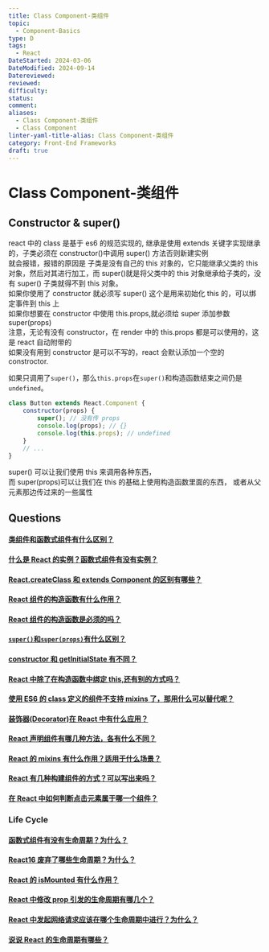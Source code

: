 ```yaml
---
title: Class Component-类组件
topic:
  - Component-Basics
type: D
tags:
  - React
DateStarted: 2024-03-06
DateModified: 2024-09-14
Datereviewed: 
reviewed: 
difficulty: 
status: 
comment: 
aliases:
  - Class Component-类组件
  - Class Component
linter-yaml-title-alias: Class Component-类组件
category: Front-End Frameworks
draft: true
---
```


# Class Component-类组件

## Constructor & super()

react 中的 class 是基于 es6 的规范实现的, 继承是使用 extends 关键字实现继承的，子类必须在 constructor()中调用 super() 方法否则新建实例  
就会报错，报错的原因是 子类是没有自己的 this 对象的，它只能继承父类的 this 对象，然后对其进行加工，而 super()就是将父类中的 this 对象继承给子类的，没有 super() 子类就得不到 this 对象。  
如果你使用了 constructor 就必须写 super() 这个是用来初始化 this 的，可以绑定事件到 this 上  
如果你想要在 constructor 中使用 this.props,就必须给 super 添加参数 super(props)  
注意，无论有没有 constructor，在 render 中的 this.props 都是可以使用的，这是 react 自动附带的  
如果没有用到 constructor 是可以不写的，react 会默认添加一个空的 constroctor.

如果只调用了`super()`，那么`this.props`在`super()`和构造函数结束之间仍是`undefined`。

```js
class Button extends React.Component {
	constructor(props) {
		super(); // 没有传 props
		console.log(props); // {}
		console.log(this.props); // undefined
	}
	// ...
}
```

super() 可以让我们使用 this 来调用各种东西，  
而 super(props)可以让我们在 this 的基础上使用构造函数里面的东西， 或者从父元素那边传过来的一些属性

## Questions

#### [类组件和函数式组件有什么区别？](https://github.com/haizlin/fe-interview/issues/647)

#### [什么是 React 的实例？函数式组件有没有实例？](https://github.com/haizlin/fe-interview/issues/806)

#### [React.createClass 和 extends Component 的区别有哪些？](https://github.com/haizlin/fe-interview/issues/786)

#### [React 组件的构造函数有什么作用？](https://github.com/haizlin/fe-interview/issues/930)

#### [React 组件的构造函数是必须的吗？](https://github.com/haizlin/fe-interview/issues/929)

#### [`super()`和`super(props)`有什么区别？](https://github.com/haizlin/fe-interview/issues/898)

#### [constructor 和 getInitialState 有不同？](https://github.com/haizlin/fe-interview/issues/866)

#### [React 中除了在构造函数中绑定 this,还有别的方式吗？](https://github.com/haizlin/fe-interview/issues/641)

#### [使用 ES6 的 class 定义的组件不支持 mixins 了，那用什么可以替代呢？](https://github.com/haizlin/fe-interview/issues/722)
#### [装饰器(Decorator)在 React 中有什么应用？](https://github.com/haizlin/fe-interview/issues/855)
#### [React 声明组件有哪几种方法，各有什么不同？](https://github.com/haizlin/fe-interview/issues/604)
#### [React 的 mixins 有什么作用？适用于什么场景？](https://github.com/haizlin/fe-interview/issues/664)

#### [React 有几种构建组件的方式？可以写出来吗？](https://github.com/haizlin/fe-interview/issues/644)

#### [在 React 中如何判断点击元素属于哪一个组件？](https://github.com/haizlin/fe-interview/issues/805)
### Life Cycle

#### [函数式组件有没有生命周期？为什么？](https://github.com/haizlin/fe-interview/issues/836)

#### [React16 废弃了哪些生命周期？为什么？](https://github.com/haizlin/fe-interview/issues/794)

#### [React 的 isMounted 有什么作用？](https://github.com/haizlin/fe-interview/issues/799)
#### [React 中修改 prop 引发的生命周期有哪几个？](https://github.com/haizlin/fe-interview/issues/686)

#### [React 中发起网络请求应该在哪个生命周期中进行？为什么？](https://github.com/haizlin/fe-interview/issues/628)

#### [说说 React 的生命周期有哪些？](https://github.com/haizlin/fe-interview/issues/627)















